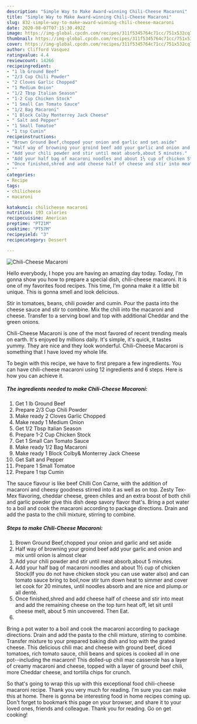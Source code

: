 ```yaml
---
description: "Simple Way to Make Award-winning Chili-Cheese Macaroni"
title: "Simple Way to Make Award-winning Chili-Cheese Macaroni"
slug: 832-simple-way-to-make-award-winning-chili-cheese-macaroni
date: 2020-08-07T07:15:30.492Z
image: https://img-global.cpcdn.com/recipes/311f5345764c71cc/751x532cq70/chili-cheese-macaroni-recipe-main-photo.jpg
thumbnail: https://img-global.cpcdn.com/recipes/311f5345764c71cc/751x532cq70/chili-cheese-macaroni-recipe-main-photo.jpg
cover: https://img-global.cpcdn.com/recipes/311f5345764c71cc/751x532cq70/chili-cheese-macaroni-recipe-main-photo.jpg
author: Clifford Vasquez
ratingvalue: 4.4
reviewcount: 14266
recipeingredient:
- "1 lb Ground Beef"
- "2/3 Cup Chili Powder"
- "2 Cloves Garlic Chopped"
- "1 Medium Onion"
- "1/2 Tbsp Italian Season"
- "1-2 Cup Chicken Stock"
- "1 Small Can Tomato Sauce"
- "1/2 Bag Macaroni"
- "1 Block Colby Monterrey Jack Cheese"
- " Salt and Pepper"
- "1 Small Tomatoe"
- "1 tsp Cumin"
recipeinstructions:
- "Brown Ground Beef,chopped your onion and garlic and set aside"
- "Half way of browning your groind beef add your garlic and onion and mix until onion is almost clear"
- "Add your chili powder and stir until meat absorb,about 5 minutes."
- "Add your half bag of macaroni noodles and about 1½ cup of chicken Stock(If you do not have chicken stock you can use water also) and can tomato sauce bring to boil,now stir turn down heat to simmer and cover let cook for 20 minutes, until noodles absorb and are nice and plump.or all denté."
- "Once finished,shred and add cheese half of cheese and stir into meat and add the remaining cheese on the top turn heat off, let sit until cheese melt, about 5 min uncovered. Then Eat."
- ""
categories:
- Recipe
tags:
- chilicheese
- macaroni

katakunci: chilicheese macaroni 
nutrition: 193 calories
recipecuisine: American
preptime: "PT21M"
cooktime: "PT57M"
recipeyield: "3"
recipecategory: Dessert

---
```



![Chili-Cheese Macaroni](https://img-global.cpcdn.com/recipes/311f5345764c71cc/751x532cq70/chili-cheese-macaroni-recipe-main-photo.jpg)

Hello everybody, I hope you are having an amazing day today. Today, I'm gonna show you how to prepare a special dish, chili-cheese macaroni. It is one of my favorites food recipes. This time, I'm gonna make it a little bit unique. This is gonna smell and look delicious.

Stir in tomatoes, beans, chili powder and cumin. Pour the pasta into the cheese sauce and stir to combine. Mix the chili into the macaroni and cheese. Transfer to a serving bowl and top with additional Cheddar and the green onions.

Chili-Cheese Macaroni is one of the most favored of recent trending meals on earth. It's enjoyed by millions daily. It's simple, it's quick, it tastes yummy. They are nice and they look wonderful. Chili-Cheese Macaroni is something that I have loved my whole life.


To begin with this recipe, we have to first prepare a few ingredients. You can have chili-cheese macaroni using 12 ingredients and 6 steps. Here is how you can achieve it.

<!--inarticleads1-->

##### The ingredients needed to make Chili-Cheese Macaroni:

1. Get 1 lb Ground Beef
1. Prepare 2/3 Cup Chili Powder
1. Make ready 2 Cloves Garlic Chopped
1. Make ready 1 Medium Onion
1. Get 1/2 Tbsp Italian Season
1. Prepare 1-2 Cup Chicken Stock
1. Get 1 Small Can Tomato Sauce
1. Make ready 1/2 Bag Macaroni
1. Make ready 1 Block Colby&amp; Monterrey Jack Cheese
1. Get  Salt and Pepper
1. Prepare 1 Small Tomatoe
1. Prepare 1 tsp Cumin


The sauce flavour is like beef Chilli Con Carne, with the addition of macaroni and cheesy goodness stirred into it as well as on top. Zesty Tex-Mex flavoring, cheddar cheese, green chiles and an extra boost of both chili and garlic powder give this dish deep savory flavor that&#39;s. Bring a pot water to a boil and cook the macaroni according to package directions. Drain and add the pasta to the chili mixture, stirring to combine. 

<!--inarticleads2-->

##### Steps to make Chili-Cheese Macaroni:

1. Brown Ground Beef,chopped your onion and garlic and set aside
1. Half way of browning your groind beef add your garlic and onion and mix until onion is almost clear
1. Add your chili powder and stir until meat absorb,about 5 minutes.
1. Add your half bag of macaroni noodles and about 1½ cup of chicken Stock(If you do not have chicken stock you can use water also) and can tomato sauce bring to boil,now stir turn down heat to simmer and cover let cook for 20 minutes, until noodles absorb and are nice and plump.or all denté.
1. Once finished,shred and add cheese half of cheese and stir into meat and add the remaining cheese on the top turn heat off, let sit until cheese melt, about 5 min uncovered. Then Eat.
1. 


Bring a pot water to a boil and cook the macaroni according to package directions. Drain and add the pasta to the chili mixture, stirring to combine. Transfer mixture to your prepared baking dish and top with the grated cheese. This delicious chili mac and cheese with ground beef, diced tomatoes, rich tomato sauce, chili beans and spices is cooked all in one pot--including the macaroni! This dolled-up chili mac casserole has a layer of creamy macaroni and cheese, topped with a layer of ground beef chili, more Cheddar cheese, and tortilla chips for crunch. 

So that's going to wrap this up with this exceptional food chili-cheese macaroni recipe. Thank you very much for reading. I'm sure you can make this at home. There is gonna be interesting food in home recipes coming up. Don't forget to bookmark this page on your browser, and share it to your loved ones, friends and colleague. Thank you for reading. Go on get cooking!
